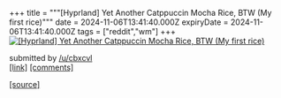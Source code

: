 +++
title = """[Hyprland] Yet Another Catppuccin Mocha Rice, BTW (My first rice)"""
date = 2024-11-06T13:41:40.000Z
expiryDate = 2024-11-06T13:41:40.000Z
tags = ["reddit","wm"]
+++
[![[Hyprland] Yet Another Catppuccin Mocha Rice, BTW (My first rice)](https://preview.redd.it/utgwvnvubazd1.jpeg?width=640&crop=smart&auto=webp&s=3e52f7dcbfc6cbcd0751cbb35bc4e80955dddb37 "[Hyprland] Yet Another Catppuccin Mocha Rice, BTW (My first rice)")](https://www.reddit.com/r/unixporn/comments/1gkyrb6/hyprland_yet_another_catppuccin_mocha_rice_btw_my/)

submitted by [/u/cbxcvl](https://www.reddit.com/user/cbxcvl)  
[\[link\]](https://i.redd.it/utgwvnvubazd1.jpeg) [\[comments\]](https://www.reddit.com/r/unixporn/comments/1gkyrb6/hyprland_yet_another_catppuccin_mocha_rice_btw_my/)

[[source]](https://www.reddit.com/r/unixporn/comments/1gkyrb6/hyprland_yet_another_catppuccin_mocha_rice_btw_my/)
